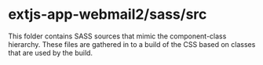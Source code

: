 # extjs-app-webmail2/sass/src

This folder contains SASS sources that mimic the component-class hierarchy. These files
are gathered in to a build of the CSS based on classes that are used by the build.
